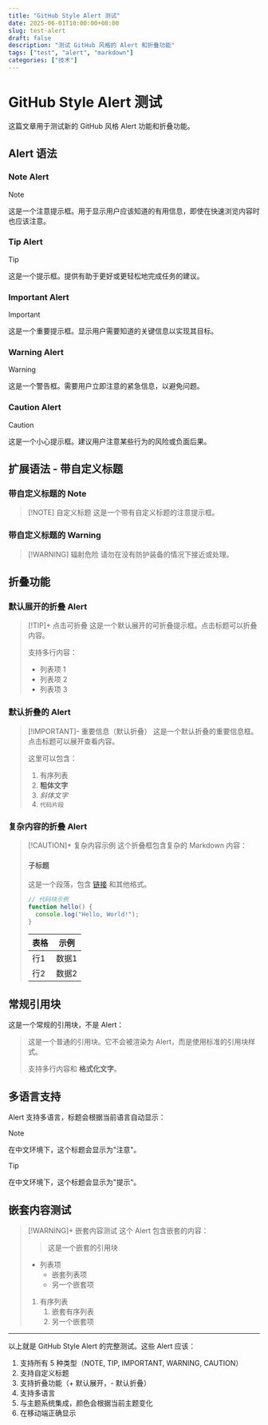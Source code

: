 ```yaml
---
title: "GitHub Style Alert 测试"
date: 2025-06-01T10:00:00+08:00
slug: test-alert
draft: false
description: "测试 GitHub 风格的 Alert 和折叠功能"
tags: ["test", "alert", "markdown"]
categories: ["技术"]
---
```


# GitHub Style Alert 测试

这篇文章用于测试新的 GitHub 风格 Alert 功能和折叠功能。

## Alert 语法

### Note Alert

> [!NOTE]
> 这是一个注意提示框。用于显示用户应该知道的有用信息，即使在快速浏览内容时也应该注意。

### Tip Alert

> [!TIP]
> 这是一个提示框。提供有助于更好或更轻松地完成任务的建议。

### Important Alert

> [!IMPORTANT]
> 这是一个重要提示框。显示用户需要知道的关键信息以实现其目标。

### Warning Alert

> [!WARNING]
> 这是一个警告框。需要用户立即注意的紧急信息，以避免问题。

### Caution Alert

> [!CAUTION]
> 这是一个小心提示框。建议用户注意某些行为的风险或负面后果。

## 扩展语法 - 带自定义标题

### 带自定义标题的 Note

> [!NOTE] 自定义标题
> 这是一个带有自定义标题的注意提示框。

### 带自定义标题的 Warning

> [!WARNING] 辐射危险
> 请勿在没有防护装备的情况下接近或处理。

## 折叠功能

### 默认展开的折叠 Alert

> [!TIP]+ 点击可折叠
> 这是一个默认展开的可折叠提示框。点击标题可以折叠内容。
> 
> 支持多行内容：
> - 列表项 1
> - 列表项 2
> - 列表项 3

### 默认折叠的 Alert

> [!IMPORTANT]- 重要信息（默认折叠）
> 这是一个默认折叠的重要信息框。点击标题可以展开查看内容。
> 
> 这里可以包含：
> 1. 有序列表
> 2. **粗体文字**
> 3. *斜体文字*
> 4. `代码片段`

### 复杂内容的折叠 Alert

> [!CAUTION]+ 复杂内容示例
> 这个折叠框包含复杂的 Markdown 内容：
> 
> #### 子标题
> 
> 这是一个段落，包含 [链接](https://example.com) 和其他格式。
> 
> ```javascript
> // 代码块示例
> function hello() {
>   console.log("Hello, World!");
> }
> ```
> 
> | 表格 | 示例 |
> |------|------|
> | 行1  | 数据1 |
> | 行2  | 数据2 |

## 常规引用块

这是一个常规的引用块，不是 Alert：

> 这是一个普通的引用块。它不会被渲染为 Alert，而是使用标准的引用块样式。
> 
> 支持多行内容和 **格式化文字**。

## 多语言支持

Alert 支持多语言，标题会根据当前语言自动显示：

> [!NOTE]
> 在中文环境下，这个标题会显示为"注意"。

> [!TIP]
> 在中文环境下，这个标题会显示为"提示"。

## 嵌套内容测试

> [!WARNING]+ 嵌套内容测试
> 这个 Alert 包含嵌套的内容：
> 
> > 这是一个嵌套的引用块
> 
> - 列表项
>   - 嵌套列表项
>   - 另一个嵌套项
> 
> 1. 有序列表
>    1. 嵌套有序列表
>    2. 另一个嵌套项

---

以上就是 GitHub Style Alert 的完整测试。这些 Alert 应该：

1. 支持所有 5 种类型（NOTE, TIP, IMPORTANT, WARNING, CAUTION）
2. 支持自定义标题
3. 支持折叠功能（+ 默认展开，- 默认折叠）
4. 支持多语言
5. 与主题系统集成，颜色会根据当前主题变化
6. 在移动端正确显示
